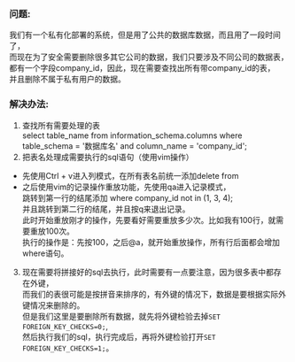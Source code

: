 ### 问题:
我们有一个私有化部署的系统，但是用了公共的数据库数据，而且用了一段时间了，  
而现在为了安全需要删除很多其它公司的数据，我们只要涉及不同公司的数据表，  
都有一个字段company_id，因此，现在需要查找出所有带company_id的表，  
并且删除不属于私有用户的数据。
### 解决办法:
1. 查找所有需要处理的表  
select table_name from information_schema.columns where table_schema = '数据库名' and column_name = 'company_id';
2. 把表名处理成需要执行的sql语句（使用vim操作）
* 先使用Ctrl + v进入列模式，在所有表名前统一添加delete from
* 之后使用vim的记录操作重放功能，先使用qa进入记录模式，  
跳转到第一行的结尾添加 where company_id not in (1, 3, 4);  
并且跳转到第二行的结尾，并且按q来退出记录。  
此时开始重放刚才的操作，先要看好需要重放多少次。比如我有100行，就需要重放100次。  
执行的操作是：先按100，之后@a，就开始重放操作，所有行后面都会增加where语句。
3. 现在需要将拼接好的sql去执行，此时需要有一点要注意，因为很多表中都存在外键，  
而我们的表很可能是按拼音来排序的，有外键的情况下，数据是要根据实际外键情况来删除的。  
但是我们这里是要删除所有数据，就先将外键检验去掉```SET FOREIGN_KEY_CHECKS=0;```,  
然后执行我们的sql，执行完成后，再将外键检验打开```SET FOREIGN_KEY_CHECKS=1;```。
